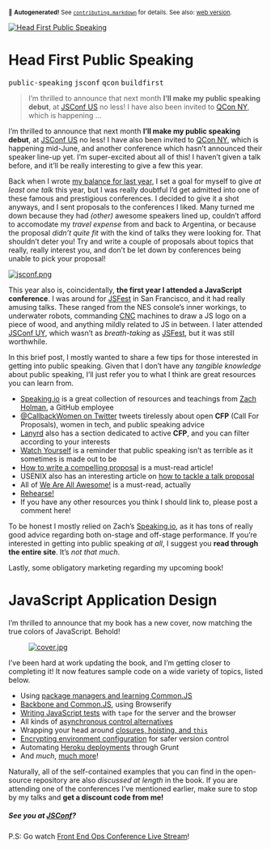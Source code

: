 <sub>&#x1F6A8; <strong>Autogenerated!</strong> See <a href="https://github.com/ponyfoo/articles/tree/noindex/contributing.markdown"><code>contributing.markdown</code></a> for details. See also: <a href="https://ponyfoo.com/articles/head-first-public-speaking">web version</a>.</sub>

<a href="https://ponyfoo.com/articles/head-first-public-speaking"><div><img src="https://i.imgur.com/MkIHNpm.jpg" alt="Head First Public Speaking"></div></a>

<h1>Head First Public Speaking</h1>

<p><kbd>public-speaking</kbd> <kbd>jsconf</kbd> <kbd>qcon</kbd> <kbd>buildfirst</kbd></p>

<blockquote><p>I&#x2019;m thrilled to announce that next month <strong>I&#x2019;ll make my public speaking debut</strong>, at <a href="http://2014.jsconf.us/" target="_blank">JSConf US</a> no less! I have also been invited to <a href="https://qconnewyork.com/" target="_blank">QCon NY</a>, which is happening &#x2026;</p></blockquote>

<div><p>I&#x2019;m thrilled to announce that next month <strong>I&#x2019;ll make my public speaking debut</strong>, at <a href="http://2014.jsconf.us/" target="_blank">JSConf US</a> no less! I have also been invited to <a href="https://qconnewyork.com/" target="_blank">QCon NY</a>, which is happening mid-June, and another conference which hasn&#x2019;t announced their speaker line-up yet. I&#x2019;m super-excited about all of this! I haven&#x2019;t given a talk before, and it&#x2019;ll be really interesting to give a few this year.</p></div>

<blockquote></blockquote>

<div><p>Back when I wrote <a href="https://ponyfoo.com/2014/01/01/a-year-in-review">my balance for last year</a>, I set a goal for myself to give <em>at least one talk</em> this year, but I was really doubtful I&#x2019;d get admitted into one of these famous and prestigious conferences. I decided to give it a shot anyways, and I sent proposals to the conferences I liked. Many turned me down because they had <em>(other)</em> awesome speakers lined up, couldn&#x2019;t afford to accomodate my <em>travel expense</em> from and back to Argentina, or because the proposal <em>didn&#x2019;t quite fit</em> with the kind of talks they were looking for. That shouldn&#x2019;t deter you! Try and write a couple of proposals about topics that really, really interest you, and don&#x2019;t be let down by conferences being unable to pick your proposal!</p> <p><a href="http://2014.jsconf.us/" target="_blank"><img src="https://i.imgur.com/0QsBxLD.png" alt="jsconf.png"></a> <a href="https://qconnewyork.com/" target="_blank"></a></p> <p>This year also is, coincidentally, <strong>the first year I attended a JavaScript conference</strong>. I was around for <a href="http://jsfest.com/" target="_blank">JSFest</a> in San Francisco, and it had really amusing talks. These ranged from the NES console&#x2019;s inner workings, to underwater robots, commanding <a href="http://en.wikipedia.org/wiki/Numerical_control" target="_blank">CNC</a> machines to draw a JS logo on a piece of wood, and anything mildly related to JS in between. I later attended <a href="http://jsconf.uy/" target="_blank">JSConf UY</a>, which wasn&#x2019;t as <em>breath-taking</em> as <a href="http://jsfest.com/" target="_blank">JSFest</a>, but it was still worthwhile.</p></div>

<div><p>In this brief post, I mostly wanted to share a few tips for those interested in getting into public speaking. Given that I don&#x2019;t have any <em>tangible knowledge</em> about public speaking, I&#x2019;ll just refer you to what I think are great resources you can learn from.</p> <ul> <li><a href="http://speaking.io/" target="_blank" aria-label="Because &#x201C;imagine everyone&apos;s naked&#x201D; is terrible advice">Speaking.io</a> is a great collection of resources and teachings from <a href="http://zachholman.com/" target="_blank">Zach Holman</a>, a GitHub employee</li> <li><a href="http://zachholman.com/" target="_blank">@CallbackWomen on Twitter</a> tweets tirelessly about open <strong>CFP</strong> (Call For Proposals), women in tech, and public speaking advice</li> <li><a href="http://weareallaweso.me/for_speakers/how-to-write-a-compelling-proposal.html" target="_blank" aria-label="How to write a compelling proposal">Lanyrd</a> also has a section dedicated to active <strong>CFP</strong>, and you can filter according to your interests</li> <li><a href="http://ladiesintech.com/watch-yourself/" target="_blank" aria-label="Watch Yourself">Watch Yourself</a> is a reminder that public speaking isn&#x2019;t as terrible as it sometimes is made out to be</li> <li><a href="http://weareallaweso.me/for_speakers/how-to-write-a-compelling-proposal.html" target="_blank" aria-label="How to write a compelling proposal">How to write a compelling proposal</a> is a must-read article!</li> <li>USENIX also has an interesting article on <a href="https://www.usenix.org/blog/how-write-talk-proposal" target="_blank" aria-label="How to Write a Talk Proposal">how to tackle a talk proposal</a></li> <li>All of <a href="http://weareallaweso.me/for_speakers/" target="_blank" aria-label="We Are All Awesome">We Are All Awesome!</a> is a must-read, actually</li> <li><a href="https://ponyfoo.com/articles/rehearsal-record-program-output" target="_blank" aria-label="Rehearsal: Record Program Output">Rehearse!</a></li> <li>If you have any other resources you think I should link to, please post a comment here!</li> </ul> <p>To be honest I mostly relied on Zach&#x2019;s <a href="http://speaking.io/" target="_blank" aria-label="Because &#x201C;imagine everyone&apos;s naked&#x201D; is terrible advice">Speaking.io</a>, as it has tons of really good advice regarding both on-stage and off-stage performance. If you&#x2019;re interested in getting into public speaking <em>at all</em>, I suggest you <strong>read through the entire site</strong>. It&#x2019;s <em>not that much</em>.</p> <p>Lastly, some obligatory marketing regarding my upcoming book!</p> <h1 id="javascript-application-design">JavaScript Application Design</h1> <p>I&#x2019;m thrilled to announce that my book has a new cover, now matching the true colors of JavaScript. Behold!</p> <figure><a href="https://bevacqua.io/bf" target="_blank" aria-label="JavaScript Application Design: A Build First approach"><img alt="cover.jpg" class="" src="https://www.gravatar.com/avatar/cee019b251cf09f440b4427541e46cb8.png?s=320"></a></figure> <p>I&#x2019;ve been hard at work updating the book, and I&#x2019;m getting closer to completing it! It now features sample code on a wide variety of topics, listed below.</p> <ul> <li>Using <a href="https://github.com/bevacqua/buildfirst/tree/master/ch05" target="_blank" aria-label="Chapter 5: Modularity and Dependency Management">package managers and learning Common.JS</a></li> <li><a href="https://github.com/bevacqua/buildfirst/tree/master/ch07" target="_blank" aria-label="Chapter 7: Modular Model View Controller in the Browser">Backbone and Common.JS</a>, using Browserify</li> <li><a href="https://github.com/bevacqua/buildfirst/tree/master/ch08" target="_blank" aria-label="Chapter 8: Testing JavaScript components">Writing JavaScript tests</a> with <code class="md-code md-code-inline">tape</code> for the server and the browser</li> <li>All kinds of <a href="https://github.com/bevacqua/buildfirst/tree/master/ch06" target="_blank" aria-label="Chapter 6: Asynchronous JavaScript">asynchronous control alternatives</a></li> <li>Wrapping your head around <a href="https://github.com/bevacqua/buildfirst/tree/master/ch05" target="_blank" aria-label="Chapter 5: Modularity and Dependency Management">closures, hoisting, and <code class="md-code md-code-inline">this</code></a></li> <li><a href="https://github.com/bevacqua/buildfirst/tree/master/ch03/02_rsa-config-encryption" target="_blank" aria-label="Chapter 3: Environments and the Development Workflow">Encrypting environment configuration</a> for safer version control</li> <li>Automating <a href="https://github.com/buildfirst/heroku-grunt" target="_blank" aria-label="Chapter 4: Release, Deployment, and Monitoring">Heroku deployments</a> through Grunt</li> <li>And <em>much</em>, <a href="https://github.com/bevacqua/buildfirst" target="_blank" aria-label="Code samples and snippets">much more</a>!</li> </ul> <p>Naturally, all of the self-contained examples that you can find in the open-source repository are also <em>discussed at length</em> in the book. If you are attending one of the conferences I&#x2019;ve mentioned earlier, make sure to stop by my talks and <strong>get a discount code from me!</strong></p> <h5 id="see-you-at-jsconf-17">See you at <a href="http://2014.jsconf.us/" target="_blank" aria-label="JSConf US 2014, May 27 - 31">JSConf</a>?</h5> <p>P.S: Go watch <a href="http://www.feopsconf.com/video/" target="_blank" aria-label="Front End Ops Conference 2014 Live Stream">Front End Ops Conference Live Stream</a>!</p></div>
